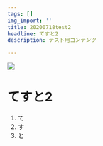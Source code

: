 ```yaml
---
tags: []
img_import: ''
title: 20200718test2
headline: てすと2
description: テスト用コンテンツ

---
```

![](/uploads/tweeten-1557112456687.jpg)

# てすと2

1. て
2. す
3. と